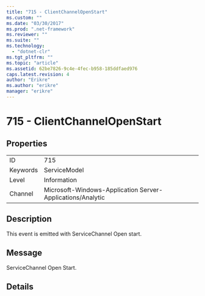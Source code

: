 ```yaml
---
title: "715 - ClientChannelOpenStart"
ms.custom: ""
ms.date: "03/30/2017"
ms.prod: ".net-framework"
ms.reviewer: ""
ms.suite: ""
ms.technology: 
  - "dotnet-clr"
ms.tgt_pltfrm: ""
ms.topic: "article"
ms.assetid: 62be7826-9c4e-4fec-b958-185ddfaed976
caps.latest.revision: 4
author: "Erikre"
ms.author: "erikre"
manager: "erikre"
---
```

# 715 - ClientChannelOpenStart
## Properties  
  
|||  
|-|-|  
|ID|715|  
|Keywords|ServiceModel|  
|Level|Information|  
|Channel|Microsoft-Windows-Application Server-Applications/Analytic|  
  
## Description  
 This event is emitted with ServiceChannel Open start.  
  
## Message  
 ServiceChannel Open Start.  
  
## Details
